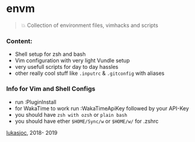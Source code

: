 # envm

> 💥 Collection of environment files, vimhacks and scripts

### Content:
  - Shell setup for zsh and bash
  - Vim configuration with very light Vundle setup
  - very usefull scripts for day to day hassles 
  - other really cool stuff like `.inputrc` & `.gitconfig` with aliases

### Info for Vim and Shell Configs
  - run :PluginInstall
  - for WakaTime to work run :WakaTimeApiKey followed by your API-Key 
  - you should have `zsh with ozsh` or `plain bash`
  - you should have ether `$HOME/Sync/w` or `$HOME/w/` for .zshrc
  
[lukasjoc](https://lukasjoc.com), 2018- 2019
